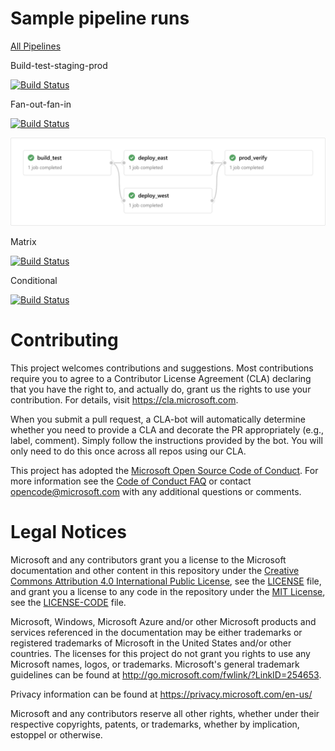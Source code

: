 # Sample pipeline runs
[All Pipelines](https://dev.azure.com/azure-devops-yaml/multi-stage-samples/_build)

Build-test-staging-prod

[![Build Status](https://dev.azure.com/azure-devops-yaml/multi-stage-samples/_apis/build/status/build-test-staging-prod?branchName=master)](https://dev.azure.com/azure-devops-yaml/multi-stage-samples/_build/latest?definitionId=1&branchName=master)

Fan-out-fan-in

[![Build Status](https://dev.azure.com/azure-devops-yaml/multi-stage-samples/_apis/build/status/fan-out-fan-in?branchName=master)](https://dev.azure.com/azure-devops-yaml/multi-stage-samples/_build/latest?definitionId=5&branchName=master)

![Preview](/res/fan-out-fan-in.png "Click to go to the pipeline examples")

Matrix

[![Build Status](https://dev.azure.com/azure-devops-yaml/multi-stage-samples/_apis/build/status/matrix?branchName=master)](https://dev.azure.com/azure-devops-yaml/multi-stage-samples/_build/latest?definitionId=3&branchName=master)

Conditional

[![Build Status](https://dev.azure.com/azure-devops-yaml/multi-stage-samples/_apis/build/status/conditional?branchName=master)](https://dev.azure.com/azure-devops-yaml/multi-stage-samples/_build/latest?definitionId=2&branchName=master)

# Contributing

This project welcomes contributions and suggestions.  Most contributions require you to agree to a
Contributor License Agreement (CLA) declaring that you have the right to, and actually do, grant us
the rights to use your contribution. For details, visit https://cla.microsoft.com.

When you submit a pull request, a CLA-bot will automatically determine whether you need to provide
a CLA and decorate the PR appropriately (e.g., label, comment). Simply follow the instructions
provided by the bot. You will only need to do this once across all repos using our CLA.

This project has adopted the [Microsoft Open Source Code of Conduct](https://opensource.microsoft.com/codeofconduct/).
For more information see the [Code of Conduct FAQ](https://opensource.microsoft.com/codeofconduct/faq/) or
contact [opencode@microsoft.com](mailto:opencode@microsoft.com) with any additional questions or comments.

# Legal Notices

Microsoft and any contributors grant you a license to the Microsoft documentation and other content
in this repository under the [Creative Commons Attribution 4.0 International Public License](https://creativecommons.org/licenses/by/4.0/legalcode),
see the [LICENSE](LICENSE) file, and grant you a license to any code in the repository under the [MIT License](https://opensource.org/licenses/MIT), see the
[LICENSE-CODE](LICENSE-CODE) file.

Microsoft, Windows, Microsoft Azure and/or other Microsoft products and services referenced in the documentation
may be either trademarks or registered trademarks of Microsoft in the United States and/or other countries.
The licenses for this project do not grant you rights to use any Microsoft names, logos, or trademarks.
Microsoft's general trademark guidelines can be found at http://go.microsoft.com/fwlink/?LinkID=254653.

Privacy information can be found at https://privacy.microsoft.com/en-us/

Microsoft and any contributors reserve all other rights, whether under their respective copyrights, patents,
or trademarks, whether by implication, estoppel or otherwise.
